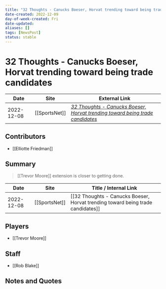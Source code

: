 ```yaml
---
title: "32 Thoughts - Canucks Boeser, Horvat trending toward being trade candidates"
date-created: 2022-12-09
day-of-week-created: Fri
date-updated: 
aliases: []
tags: [NewsPost]
status: stable
---
```


# 32 Thoughts - Canucks Boeser, Horvat trending toward being trade candidates

| Date       | Site          | External Link                                                                                                                                                                                    |
| ---------- | ------------- | ------------------------------------------------------------------------------------------------------------------------------------------------------------------------------------------------ |
| 2022-12-08 | [[SportsNet]] | [*32 Thoughts - Canucks Boeser, Horvat trending toward being trade candidates*](https://www.sportsnet.ca/nhl/article/32-thoughts-canucks-boeser-horvat-trending-towards-being-trade-candidates/) |

## Contributors
- [[Elliotte Friedman]]

## Summary
> [[Trevor Moore]] extension is closer to getting done.

| Date | Site | Title / Internal Link | 
| ---- | ---- | --------------------- |
| 2022-12-08 | [[SportsNet]]           | [[32 Thoughts - Canucks Boeser, Horvat trending toward being trade candidates]]                                                                                                |

## Players
- [[Trevor Moore]]

## Staff
- [[Rob Blake]]

## Notes and Quotes
> 

